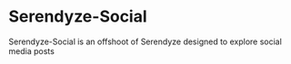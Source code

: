 # Serendyze-Social
Serendyze-Social is an offshoot of Serendyze designed to explore social media posts
